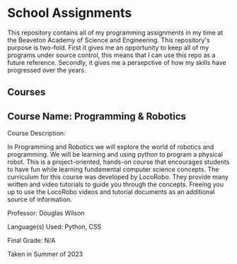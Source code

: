 # School Assignments

This repository contains all of my programming assignments in my time at the Beaveton Academy of Science and Engineering. This repository's purpose is two-fold. First it gives me an opportunity to keep all of my programs under source control, this means that I can use this repo as a future reference. Secondly, it gives me a persepctive of how my skills have progressed over the years.

Courses
----
Course Name: Programming & Robotics
----------------------------------------
Course Description: 

In Programming and Robotics we will explore the world of robotics and programming. We will be learning and using python to program a physical robot.  This is a project-oriented, hands-on course that encourages students to have fun while learning fundamental computer science concepts. The curriculum for this course was developed by LocoRobo.  They provide many written and video tutorials to guide you through the concepts. Freeing you up to use the LocoRobo videos and tutorial documents as an additional source of information.

Professor: Douglas Wilson

Language(s) Used: Python, CSS

Final Grade: N/A

Taken in Summer of 2023
